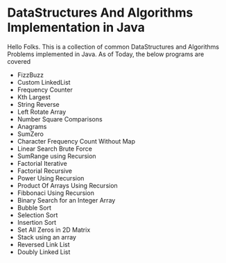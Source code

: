 # DataStructures And Algorithms Implementation in Java

Hello Folks. This is a collection of common DataStructures and Algorithms Problems implemented in Java.
As of Today, the below programs are covered

-  FizzBuzz
- Custom LinkedList
- Frequency Counter
- Kth Largest
- String Reverse
- Left Rotate Array
- Number Square Comparisons
- Anagrams
- SumZero
- Character Frequency Count Without Map
- Linear Search Brute Force
- SumRange using Recursion
- Factorial Iterative
- Factorial Recursive
- Power Using Recursion
- Product Of Arrays Using Recursion
- Fibbonaci Using Recursion
- Binary Search for an Integer Array
- Bubble Sort
- Selection Sort
- Insertion Sort
- Set All Zeros in 2D Matrix
- Stack using an array
- Reversed Link List
- Doubly Linked List
